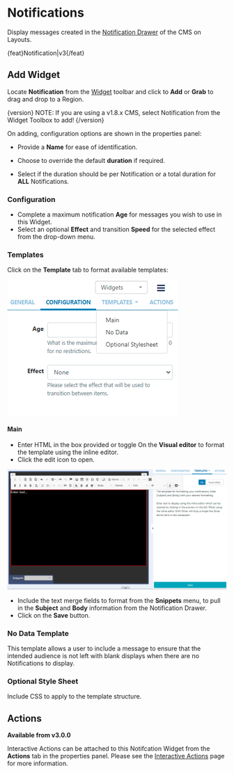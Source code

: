 <!--toc=widgets-->

# Notifications

Display messages created in the [Notification Drawer](users_notifications.html) of the CMS on Layouts.

{feat}Notification|v3{/feat}

## Add Widget

Locate **Notification** from the [Widget](layouts_widgets.html) toolbar and click to **Add** or **Grab** to drag and drop to a Region.

{version}
NOTE: If you are using a v1.8.x CMS, select Notification from the Widget Toolbox to add!
{/version}

On adding, configuration options are shown in the properties panel:

- Provide a **Name** for ease of identification.
- Choose to override the default **duration** if required.

- Select if the duration should be per Notification or a total duration for **ALL** Notifications.

### Configuration

- Complete a maximum notification **Age** for messages you wish to use in this Widget.
- Select an optional **Effect** and transition **Speed** for the selected effect from the drop-down menu.

### Templates

Click on the **Template** tab to format available templates:

![Notification Template](img\v3.1_media_notifications_templates.png)

#### Main 

- Enter HTML in the box provided or toggle On the **Visual editor** to format the template using the inline editor.
- Click the edit icon to open.

![Notification Editor](img\v3.1_media_notifications_inline_editor.png)

- Include the text merge fields to format from the **Snippets** menu, to pull in the **Subject** and **Body** information from the Notification Drawer. 
- Click on the **Save** button.

### No Data Template

This template allows a user to include a message to ensure that the intended audience is not left with blank displays when there are no Notifications to display. 

### Optional Style Sheet

Include CSS to apply to the template structure.

## Actions 

**Available from v3.0.0**

Interactive Actions can be attached to this Notifcation Widget from the **Actions** tab in the properties panel. Please see the [Interactive Actions](layouts_interactive_actions.html) page for more information.